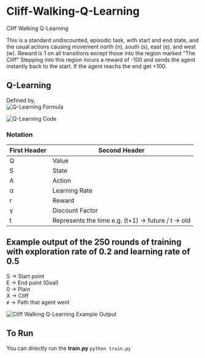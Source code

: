 # Cliff-Walking-Q-Learning
Cliff Walking Q-Learning

This is a standard undiscounted, episodic task, with start and end state, and the usual actions causing movement north (n), south (s), east (e), and west (w). Reward is 1 on all transitions except those into the region marked “The Cliff” Stepping into this region incurs a reward of -100 and sends the agent instantly back to the start. If the agent reachs the end get +100. 

## Q-Learning
Defined by,<br />
![Q-Learning Formula](https://gokseltokur.com/rawimgs/q-learning.png)

![Q-Learning Code](https://gokseltokur.com/rawimgs/q-learning2.png)

### Notation
First Header  | Second Header
------------- | -------------
Q  | Value
S  | State
A  | Action
α  | Learning Rate
r  | Reward
γ  | Discount Factor
t  | Represents the time e.g. (t+1) -> future / t -> old  

## Example output of the 250 rounds of training with exploration rate of 0.2 and learning rate of 0.5

S -> Start point<br />
E -> End point (Goal)<br />
0 -> Plain<br />
X -> Cliff<br />
``#`` -> Path that agent went<br />

![Cliff Walking Q-Learning Example Output](https://gokseltokur.com/rawimgs/output-of-walking.png)

## To Run
You can directly run the __train.py__
`python train.py` 
